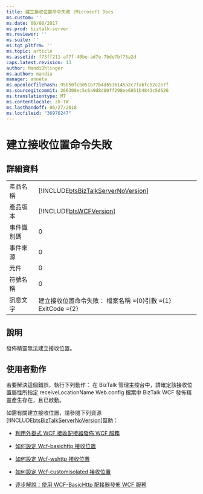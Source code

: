 ```yaml
---
title: 建立接收位置命令失敗 |Microsoft Docs
ms.custom: ''
ms.date: 06/08/2017
ms.prod: biztalk-server
ms.reviewer: ''
ms.suite: ''
ms.tgt_pltfrm: ''
ms.topic: article
ms.assetid: f73ff211-af7f-40be-ad7e-7bde7bf75a2d
caps.latest.revision: 13
author: MandiOhlinger
ms.author: mandia
manager: anneta
ms.openlocfilehash: 95b50fcb051b77b4d6516145a2c7fabfc52c2e7f
ms.sourcegitcommit: 266308ec5c6a9d8d80ff298ee6051b4843c5d626
ms.translationtype: MT
ms.contentlocale: zh-TW
ms.lasthandoff: 06/27/2018
ms.locfileid: "36976247"
---
```

# <a name="create-receive-locations-command-failed"></a>建立接收位置命令失敗
## <a name="details"></a>詳細資料  
  
|                 |                                                                                    |
|-----------------|------------------------------------------------------------------------------------|
|  產品名稱   | [!INCLUDE[btsBizTalkServerNoVersion](../includes/btsbiztalkservernoversion-md.md)] |
| 產品版本 |             [!INCLUDE[btsWCFVersion](../includes/btswcfversion-md.md)]             |
|    事件識別碼     |                                         0                                          |
|  事件來源   |                                         0                                          |
|    元件    |                                         0                                          |
|  符號名稱  |                                         0                                          |
|  訊息文字   |  建立接收位置命令失敗： 檔案名稱 ={0}引數 ={1} ExitCode ={2}  |
  
## <a name="explanation"></a>說明  
 發佈精靈無法建立接收位置。  
  
## <a name="user-action"></a>使用者動作  
 若要解決這個錯誤，執行下列動作： 在 BizTalk 管理主控台中，請確定該接收位置屬性所指定 receiveLocationName Web.config 檔案中 BizTalk WCF 發佈精靈產生存在，且已啟動。  
  
 如需有關建立接收位置，請參閱下列資源[!INCLUDE[btsBizTalkServerNoVersion](../includes/btsbiztalkservernoversion-md.md)]幫助：  
  
-   [利用外掛式 WCF 接收配接器發佈 WCF 服務](../core/publishing-wcf-services-with-the-isolated-wcf-receive-adapters.md)  
  
-   [如何設定 Wcf-basichttp 接收位置](http://msdn.microsoft.com/library/43f18e5d-ba28-453c-b8ce-5bcdc6f27fdd)  
  
-   [如何設定 Wcf-wshttp 接收位置](../core/how-to-configure-a-wcf-wshttp-receive-location.md)  
  
-   [如何設定 Wcf-customisolated 接收位置](../core/how-to-configure-a-wcf-customisolated-receive-location.md)  
  
-   [逐步解說：使用 WCF-BasicHttp 配接器發佈 WCF 服務](../core/walkthrough-publishing-wcf-services-with-the-wcf-basichttp-adapter.md)